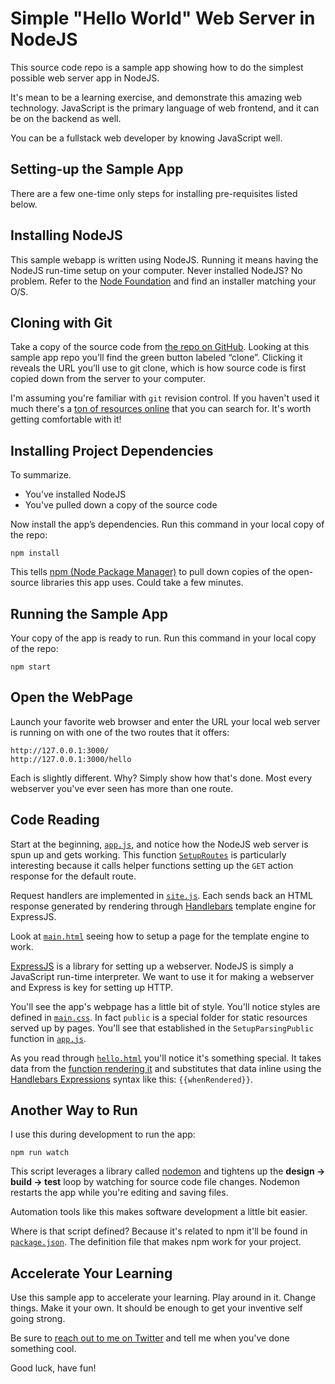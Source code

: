 # Simple "Hello World" Web Server in NodeJS

This source code repo is a sample app showing how to do the simplest possible web server app in NodeJS. 

It's mean to be a learning exercise, and demonstrate this amazing web technology. JavaScript is the primary language of web frontend, and it can be on the backend as well. 

You can be a fullstack web developer by knowing JavaScript well.   

## Setting-up the Sample App

There are a few one-time only steps for installing pre-requisites listed below. 

## Installing NodeJS

This sample webapp is written using NodeJS. Running it means having the NodeJS run-time setup on your computer. Never installed NodeJS? No problem. Refer to the [Node Foundation](https://nodejs.org/en/download/) and find an installer matching your O/S.

## Cloning with Git

Take a copy of the source code from [the repo on GitHub](https://github.com/KDawg/nodejs_sample_webapp). Looking at this sample app repo you’ll find the green button labeled “clone”. Clicking it reveals the URL you’ll use to git clone, which is how source code is first copied down from the server to your computer.

I'm assuming you're familiar with `git` revision control. If you haven't used it much there's a [ton of resources online](https://git-scm.com/doc) that you can search for. It's worth getting comfortable with it!

## Installing Project Dependencies

To summarize. 

* You’ve installed NodeJS
* You've pulled down a copy of the source code

Now install the app’s dependencies. Run this command in your local copy of the repo:

`npm install`

This tells [npm (Node Package Manager)](https://www.npmjs.com/) to pull down copies of the open-source libraries this app uses. Could take a few minutes.

## Running the Sample App

Your copy of the app is ready to run. Run this command in your local copy of the repo:

`npm start`

## Open the WebPage

Launch your favorite web browser and enter the URL your local web server is running on with one of the two routes that it offers:

```
http://127.0.0.1:3000/
http://127.0.0.1:3000/hello
```

Each is slightly different. Why? Simply show how that's done. Most every webserver you've ever seen has more than one route.

## Code Reading 

Start at the beginning, [`app.js`](https://github.com/KDawg/nodejs_sample_webapp/blob/master/app/app.js), and notice how the NodeJS web server is spun up and gets working. This function [`SetupRoutes`](https://github.com/KDawg/nodejs_sample_webapp/blob/master/app/app.js#L37) is particularly interesting because it calls helper functions setting up the `GET` action response for the default route.

Request handlers are implemented in [`site.js`](https://github.com/KDawg/nodejs_sample_webapp/blob/master/app/site/site.js). Each sends back an HTML response generated by rendering through [Handlebars](https://www.npmjs.com/package/hbs) template engine for ExpressJS.

Look at [`main.html`](https://github.com/KDawg/nodejs_sample_webapp/blob/master/views/main.html) seeing how to setup a page for the template engine to work.

[ExpressJS](https://expressjs.com/) is a library for setting up a webserver. NodeJS is simply a JavaScript run-time interpreter. We want to use it for making a webserver and Express is key for setting up HTTP.

You'll see the app's webpage has a little bit of style. You'll notice styles are defined in [`main.css`](https://github.com/KDawg/nodejs_sample_webapp/blob/master/public/style/main.css). In fact `public` is a special folder for static resources served up by pages. You'll see that established in the `SetupParsingPublic` function in [`app.js`](https://github.com/KDawg/nodejs_sample_webapp/blob/master/app/app.js#L26). 

As you read through [`hello.html`](https://github.com/KDawg/nodejs_sample_webapp/blob/master/views/hello.html) you'll notice it's something special. It takes data from the [function rendering it](https://github.com/KDawg/nodejs_sample_webapp/blob/master/app/site/site.js#L6) and substitutes that data inline using the [Handlebars Expressions](http://handlebarsjs.com/expressions.html) syntax like this: `{{whenRendered}}`.     

## Another Way to Run 

I use this during development to run the app: 

`npm run watch`

This script leverages a library called [nodemon](https://nodemon.io/) and tightens up the **design -> build -> test** loop by watching for source code file changes. Nodemon restarts the app while you're editing and saving files.

Automation tools like this makes software development a little bit easier.

Where is that script defined? Because it's related to npm it'll be found in [`package.json`](https://github.com/KDawg/nodejs_sample_webapp/blob/master/package.json#L6). The definition file that makes npm work for your project. 
  
## Accelerate Your Learning

Use this sample app to accelerate your learning. Play around in it. Change things. Make it your own. It should be enough to get your inventive self going strong.

Be sure to [reach out to me on Twitter](https://twitter.com/KenTabor) and tell me when you've done something cool. 

Good luck, have fun!
